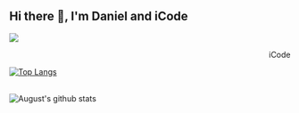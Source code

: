 ## Hi there 👋, I'm Daniel and iCode
<img src="https://res.cloudinary.com/dgr4dbtyc/image/upload/q_100/v1599096109/circle-cropped_nmvq9e.png"/>

<p align="right"> iCode </p>

[![Top Langs](https://github-readme-stats.vercel.app/api/top-langs/?username=AugustBemsen&layout=compact)](https://github.com/AugustBemsen/github-readme-stats)


<br> ![August's github stats](https://github-readme-stats.vercel.app/api?username=AugustBemsen&theme=tokyonight&show_icons=true) </p>

